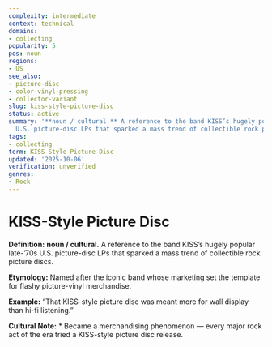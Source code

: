 ```yaml
---
complexity: intermediate
context: technical
domains:
- collecting
popularity: 5
pos: noun
regions:
- US
see_also:
- picture-disc
- color-vinyl-pressing
- collector-variant
slug: kiss-style-picture-disc
status: active
summary: '**noun / cultural.** A reference to the band KISS’s hugely popular late-’70s
  U.S. picture-disc LPs that sparked a mass trend of collectible rock picture discs.'
tags:
- collecting
term: KISS-Style Picture Disc
updated: '2025-10-06'
verification: unverified
genres:
- Rock
---
```


# KISS-Style Picture Disc

**Definition:** **noun / cultural.** A reference to the band KISS’s hugely popular late-’70s U.S. picture-disc LPs that sparked a mass trend of collectible rock picture discs.

**Etymology:** Named after the iconic band whose marketing set the template for flashy picture-vinyl merchandise.

**Example:** “That KISS-style picture disc was meant more for wall display than hi-fi listening.”

**Cultural Note:** * Became a merchandising phenomenon — every major rock act of the era tried a KISS-style picture disc release.

